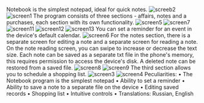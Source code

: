 Notebook is the simplest notepad, ideal for quick notes.
![screeb2](https://user-images.githubusercontent.com/110412294/219945572-27b459cc-d378-41ed-8648-3a497ab4cf7a.jpg)
![screen1](https://user-images.githubusercontent.com/110412294/219945576-25ec9f46-7c2f-4665-96bb-03917fc660a2.jpg)
The program consists of three sections - affairs, notes and a purchases, each section with its own functionality.
![screen5](https://user-images.githubusercontent.com/110412294/219945681-37f23e64-2675-4559-9657-f24b941be4cd.jpg)
![screen7](https://user-images.githubusercontent.com/110412294/219945527-17c7c3f7-8699-43c1-99e2-b7e97957e0bd.jpg)
![screen11](https://user-images.githubusercontent.com/110412294/219945754-25e0bbaa-c2e0-4491-9775-cd738669a66f.jpg)
![screen12](https://user-images.githubusercontent.com/110412294/219945762-38243609-385e-49ed-8860-fb8ca75a0bc9.jpg)
![screen13](https://user-images.githubusercontent.com/110412294/219945766-f7a8cb9a-8cfc-4afe-8ea0-07d9dda48844.jpg)
You can set a reminder for an event in the device's default calendar.
![screen6](https://user-images.githubusercontent.com/110412294/219945467-6faba5d5-0ed1-4899-850d-aa7608462989.jpg)
For the notes section, there is a separate screen for editing a note and a separate screen for reading a note.
On the note reading screen, you can swipe to increase or decrease the text size. 
Each note can be saved as a separate txt file in the phone's memory, this requires permission to access the device's disk. 
A deleted note can be restored from a saved file.
![screen8](https://user-images.githubusercontent.com/110412294/219945533-f6322d83-17df-4ee0-af7e-d2f7b37dd11e.jpg)
![screen9](https://user-images.githubusercontent.com/110412294/219945625-92189ebf-4076-4bec-b214-1dc42282cd63.jpg)
The third section allows you to schedule a shopping list.
![screen3](https://user-images.githubusercontent.com/110412294/219945659-550706b2-65a3-4345-b0ad-cdbca6603333.jpg)
![screen4](https://user-images.githubusercontent.com/110412294/219945667-49775759-58f7-444f-8c4d-3c65174e4709.jpg)
Peculiarities:
• The Notebook program is the simplest notepad
• Ability to set a reminder
• Ability to save a note to a separate file on the device
• Editing saved records
• Shopping list
• Intuitive controls
• Translations: Russian, English

